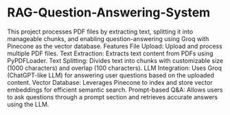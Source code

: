 # RAG-Question-Answering-System

This project processes PDF files by extracting text, splitting it into manageable chunks, and enabling question-answering using Groq with Pinecone as the vector database.
Features
File Upload: Upload and process multiple PDF files.
Text Extraction: Extracts text content from PDFs using PyPDFLoader.
Text Splitting: Divides text into chunks with customizable size (1000 characters) and overlap (100 characters).
LLM Integration: Uses Groq (ChatGPT-like LLM) for answering user questions based on the uploaded content.
Vector Database: Leverages Pinecone to index and store vector embeddings for efficient semantic search.
Prompt-based Q&A: Allows users to ask questions through a prompt section and retrieves accurate answers using the LLM.
